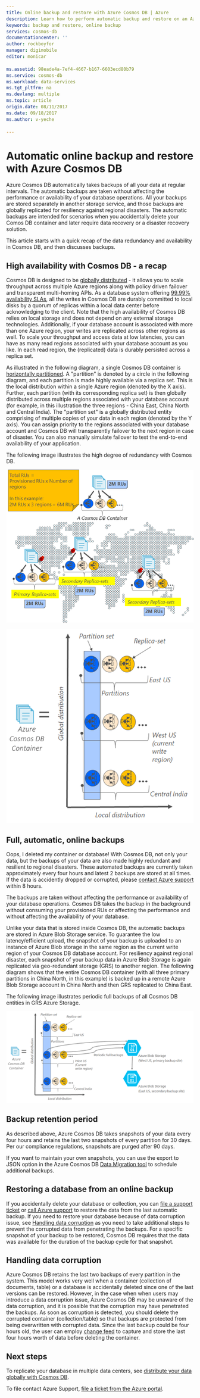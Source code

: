 ```yaml
---
title: Online backup and restore with Azure Cosmos DB | Azure
description: Learn how to perform automatic backup and restore on an Azure Cosmos DB database.
keywords: backup and restore, online backup
services: cosmos-db
documentationcenter: ''
author: rockboyfor
manager: digimobile
editor: monicar

ms.assetid: 98eade4a-7ef4-4667-b167-6603ecd80b79
ms.service: cosmos-db
ms.workload: data-services
ms.tgt_pltfrm: na
ms.devlang: multiple
ms.topic: article
origin.date: 08/11/2017
ms.date: 09/18/2017
ms.author: v-yeche

---
```

# Automatic online backup and restore with Azure Cosmos DB
Azure Cosmos DB automatically takes backups of all your data at regular intervals. The automatic backups are taken without affecting the performance or availability of your database operations. All your backups are stored separately in another storage service, and those backups are globally replicated for resiliency against regional disasters. The automatic backups are intended for scenarios when you accidentally delete your Comos DB container and later require data recovery or a disaster recovery solution.  

This article starts with a quick recap of the data redundancy and availability in Cosmos DB, and then discusses backups. 

## High availability with Cosmos DB - a recap
Cosmos DB is designed to be [globally distributed](distribute-data-globally.md) - it allows you to scale throughput across multiple Azure regions along with policy driven failover and transparent multi-homing APIs. As a database system offering [99.99% availability SLAs](https://www.azure.cn/support/sla/cosmos-db), all the writes in Cosmos DB are durably committed to local disks by a quorum of replicas within a local data center before acknowledging to the client. Note that the high availability of Cosmos DB relies on local storage and does not depend on any external storage technologies. Additionally, if your database account is associated with more than one Azure region, your writes are replicated across other regions as well. To scale your throughput and access data at low latencies, you can have as many read regions associated with your database account as you like. In each read region, the (replicated) data is durably persisted across a replica set.  

As illustrated in the following diagram, a single Cosmos DB container is [horizontally partitioned](partition-data.md). A "partition" is denoted by a circle in the following diagram, and each partition is made highly available via a replica set. This is the local distribution within a single Azure region (denoted by the X axis). Further, each partition (with its corresponding replica set) is then globally distributed across multiple regions associated with your database account (for example, in this illustration the three regions - China East, China North and Central India). The "partition set" is a globally distributed entity comprising of multiple copies of your data in each region (denoted by the Y axis). You can assign priority to the regions associated with your database account and Cosmos DB will transparently failover to the next region in case of disaster. You can also manually simulate failover to test the end-to-end availability of your application.  

The following image illustrates the high degree of redundancy with Cosmos DB.

![High degree of redundancy with Cosmos DB](./media/online-backup-and-restore/redundancy.png)

![High degree of redundancy with Cosmos DB](./media/online-backup-and-restore/global-distribution.png)

## Full, automatic, online backups
Oops, I deleted my container or database! With Cosmos DB, not only your data, but the backups of your data are also made highly redundant and resilient to regional disasters. These automated backups are currently taken approximately every four hours and latest 2 backups are stored at all times. If the data is accidently dropped or corrupted, please [contact Azure support](https://www.azure.cn/support/contact/) within 8 hours. 

The backups are taken without affecting the performance or availability of your database operations. Cosmos DB takes the backup in the background without consuming your provisioned RUs or affecting the performance and without affecting the availability of your database. 

Unlike your data that is stored inside Cosmos DB, the automatic backups are stored in Azure Blob Storage service. To guarantee the low latency/efficient upload, the snapshot of your backup is uploaded to an instance of Azure Blob storage in the same region as the current write region of your Cosmos DB database account. For resiliency against regional disaster, each snapshot of your backup data in Azure Blob Storage is again replicated via geo-redundant storage (GRS) to another region. The following diagram shows that the entire Cosmos DB container (with all three primary partitions in China North, in this example) is backed up in a remote Azure Blob Storage account in China North and then GRS replicated to China East. 

The following image illustrates periodic full backups of all Cosmos DB entities in GRS Azure Storage.

![Periodic full backups of all Cosmos DB entities in GRS Azure Storage](./media/online-backup-and-restore/automatic-backup.png)

## Backup retention period
As described above, Azure Cosmos DB takes snapshots of your data every four hours and retains the last two snapshots of every partition for 30 days. Per our compliance regulations, snapshots are purged after 90 days.

If you want to maintain your own snapshots, you can use the export to JSON option in the Azure Cosmos DB [Data Migration tool](import-data.md#export-to-json-file) to schedule additional backups. 

## Restoring a database from an online backup
If you accidentally delete your database or collection, you can [file a support ticket](https://www.azure.cn/support/support-azure/) or [call Azure support](https://www.azure.cn/support/contact/) to restore the data from the last automatic backup. If you need to restore your database because of data corruption issue, see [Handling data corruption](#handling-data-corruption) as you need to take additional steps to prevent the corrupted data from penetrating the backups. For a specific snapshot of your backup to be restored, Cosmos DB requires that the data was available for the duration of the backup cycle for that snapshot.

## Handling data corruption
Azure Cosmos DB retains the last two backups of every partition in the system. This model works very well when a container (collection of documents, table) or a database is accidentally deleted since one of the last versions can be restored. However, in the case when when users may introduce a data corruption issue, Azure Cosmos DB may be unaware of the data corruption, and it is possible that the corruption may have penetrated the backups. As soon as corruption is detected, you should delete the corrupted container (collection/table) so that backups are protected from being overwritten with corrupted data. Since the last backup could be four hours old, the user can employ [change feed](change-feed.md) to capture and store the last four hours worth of data before deleting the container.

## Next steps

To replicate your database in multiple data centers, see [distribute your data globally with Cosmos DB](distribute-data-globally.md). 

To file contact Azure Support, [file a ticket from the Azure portal](https://www.azure.cn/support/support-azure/).

<!--Update_Description: update meta properties, wording update-->